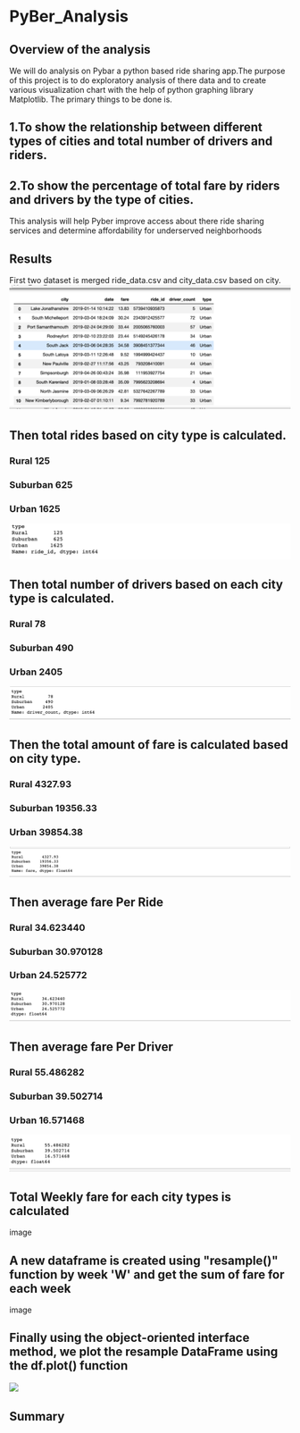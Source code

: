 # PyBer_Analysis
## Overview of the analysis
We will do analysis on Pybar a python based ride sharing app.The purpose of this project is to do exploratory analysis of there data and to create  various visualization chart with the help of python graphing library Matplotlib.
The primary things to be done is.
## 1.To show the relationship between different types of cities and total number of drivers and riders.
## 2.To show the percentage of total fare by riders and drivers by the type of cities.
  This analysis will help Pyber improve access about there ride sharing services and determine affordability for underserved neighborhoods





## Results
First two dataset is merged ride_data.csv and city_data.csv based on city.
![](Dataframe_city_ride.png?raw=true)
## Then total rides based on city type is calculated.
### Rural        125
### Suburban     625
### Urban        1625
![](Total_ride.png?raw=true)
## Then total number of drivers based on each city type is calculated.
### Rural        78
### Suburban     490
### Urban        2405
![](Total_driver.png?raw=true)
## Then the total amount of fare is calculated based on city type.
### Rural        4327.93
### Suburban    19356.33
### Urban       39854.38
![](Amt_fare_city_type.png?raw=true)
## Then average fare Per Ride
### Rural       34.623440
### Suburban    30.970128
### Urban       24.525772
![](Avg_fare_per_ride.png?raw=true)
## Then average fare Per Driver

### Rural       55.486282
### Suburban    39.502714
### Urban       16.571468
![](Avg_fare_per_driver.png?raw=true)

## Total Weekly fare for each city types is calculated
image

## A new dataframe is created using "resample()" function by week 'W' and get the sum of fare for each week
image
## Finally using the object-oriented interface method,  we plot the resample DataFrame using the df.plot() function
![](Pyber_fare_summary.png?raw=true)


## Summary 
